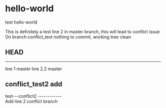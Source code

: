 # hello-world
test hello-world

This is definitely a test
line 2 in master branch, this will lead to conflict issue
On branch conflict_test
nothing to commit, working tree clean
## HEAD
---------------
line 1 master
line 2.2 master
## conflict_test2 add
test---conflict2
------------ \
Add line 2 conflict branch
